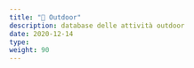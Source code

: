 ```yaml
---
title: "📁 Outdoor"
description: database delle attività outdoor
date: 2020-12-14
type: 
weight: 90
---
```

